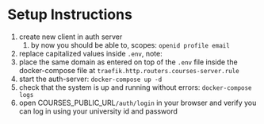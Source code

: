 # Setup Instructions

1. create new client in auth server
    1. by now you should be able to, scopes: `openid profile email`
2. replace capitalized values inside `.env`, note:
3. place the same domain as entered on top of the `.env` file inside the docker-compose file
   at `traefik.http.routers.courses-server.rule`
4. start the auth-server: `docker-compose up -d`
5. check that the system is up and running without errors: `docker-compose logs`
6. open COURSES_PUBLIC_URL`/auth/login` in your browser and verify you can log in using your university id and password
